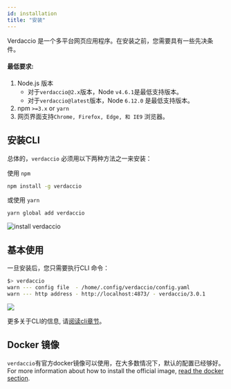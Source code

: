 ```yaml
---
id: installation
title: "安装"
---
```

Verdaccio 是一个多平台网页应用程序。在安装之前，您需要具有一些先决条件。

#### 最低要求:

1. Node.js 版本 
    - 对于`verdaccio@2.x`版本，Node `v4.6.1`是最低支持版本。
    - 对于`verdaccio@latest`版本，Node `6.12.0` 是最低支持版本。
2. npm `>=3.x` or `yarn`
3. 网页界面支持`Chrome, Firefox, Edge, 和 IE9` 浏览器。

## 安装CLI

总体的，`verdaccio` 必须用以下两种方法之一来安装：

使用 `npm`

```bash
npm install -g verdaccio
```

或使用 `yarn`

```bash
yarn global add verdaccio
```

![install verdaccio](/svg/install_verdaccio.gif)

## 基本使用

一旦安装后，您只需要执行CLI 命令：

```bash
$> verdaccio
warn --- config file  - /home/.config/verdaccio/config.yaml
warn --- http address - http://localhost:4873/ - verdaccio/3.0.1
```

![](https://cdn-images-1.medium.com/max/720/1*jDHnZ7_68u5s1lFK2cygnA.gif)

更多关于CLI的信息, 请[阅读cli章节](cli.md)。

## Docker 镜像

`verdaccio`有官方docker镜像可以使用，在大多数情况下，默认的配置已经够好。 For more information about how to install the official image, [read the docker section](docker.md).